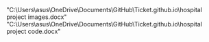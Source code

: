 "C:\Users\asus\OneDrive\Documents\GitHub\Ticket.github.io\hospital project images.docx"
"C:\Users\asus\OneDrive\Documents\GitHub\Ticket.github.io\hospital project code.docx"
